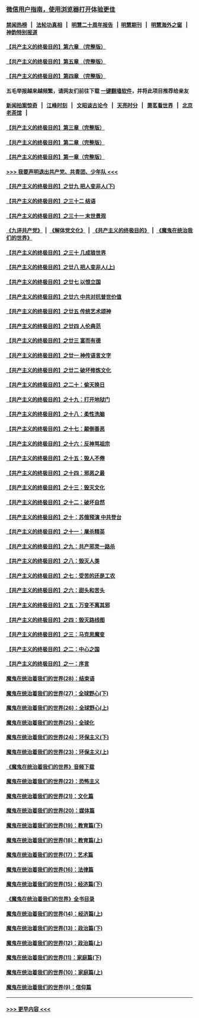 ### [微信用户指南，使用浏览器打开体验更佳](https://github.com/gfw-breaker/banned-news1/blob/master/indexes/wechat-guide.md?t=0)
#### [禁闻热榜](热点新闻.md?t=0)  &nbsp;&nbsp;|&nbsp;&nbsp; [法轮功真相](https://github.com/gfw-breaker/truth/blob/master/README.md?t=0) &nbsp;&nbsp;|&nbsp;&nbsp; [明慧二十周年报告](https://github.com/gfw-breaker/mh-reports/blob/master/README.md?t=0) &nbsp;&nbsp;|&nbsp;&nbsp;[明慧期刊](https://github.com/gfw-breaker/mh-qikan) &nbsp;&nbsp;|&nbsp;&nbsp; [明慧海外之窗](https://github.com/gfw-breaker/mh-news/blob/master/README.md?t=0) &nbsp;&nbsp;|&nbsp;&nbsp; [神韵特别报道](https://github.com/gfw-breaker/mh-news/blob/master/shenyun.md?t=0)
#### [【共产主义的终极目的】第六章 （完整版）](../pages/nsc422/n11428913.md?t=02061522) 
#### [【共产主义的终极目的】第五章 （完整版）](../pages/nsc422/n11428912.md?t=02061522) 
#### [【共产主义的终极目的】第四章 （完整版）](../pages/nsc422/n11428907.md?t=02061522) 
#### 五毛举报越来越频繁，请网友们前往下载 [一键翻墙软件](https://github.com/gfw-breaker/ssr-accounts)，并将此项目推荐给亲友
#### [新闻拍案惊奇](https://github.com/gfw-breaker/banned-news1/blob/master/pages/link4.md) &nbsp;&nbsp;|&nbsp;&nbsp; [江峰时刻](https://github.com/gfw-breaker/banned-news1/blob/master/pages/link4.md) &nbsp;&nbsp;|&nbsp;&nbsp; [文昭谈古论今](https://github.com/gfw-breaker/banned-news1/blob/master/pages/link4.md) &nbsp;&nbsp;|&nbsp;&nbsp; [天亮时分](https://github.com/gfw-breaker/banned-news1/blob/master/pages/link4.md) &nbsp;&nbsp;|&nbsp;&nbsp; [萧茗看世界](https://github.com/gfw-breaker/banned-news1/blob/master/pages/link4.md) &nbsp;&nbsp;|&nbsp;&nbsp; [北京老茶馆](https://github.com/gfw-breaker/banned-news1/blob/master/pages/link4.md) &nbsp;&nbsp;|&nbsp;&nbsp; 
#### [【共产主义的终极目的】第三章（完整版）](../pages/nsc422/n11428848.md?t=02061522) 
#### [【共产主义的终极目的】第二章（完整版）](../pages/nsc422/n11428831.md?t=02061522) 
#### [【共产主义的终极目的】第一章（完整版）](../pages/nsc422/n11417651.md?t=02061522) 
#### [>>> 我要声明退出共产党、共青团、少年队 <<<](https://github.com/begood0513/goodnews/blob/master/quit/letter.md) 
#### [【共产主义的终极目的】之廿九 把人变非人(下)](../pages/nsc422/n11344140.md?t=02061522) 
#### [【共产主义的终极目的】之三十二 结语](../pages/nsc422/n11360535.md?t=02061522) 
#### [【共产主义的终极目的】之三十一 末世景观](../pages/nsc422/n11351129.md?t=02061522) 
#### [《九评共产党》](https://github.com/begood0513/9ping.md/blob/master/README.md) &nbsp;|&nbsp; [《解体党文化》](../../../../jtdwh.md/blob/master/README.md)  &nbsp;|&nbsp; [《共产主义的终极目的》](../../../../gczydzjmd.md/blob/master/README.md) &nbsp;|&nbsp; [《魔鬼在统治我们的世界》](../../../../mgztzwmdsj.md/blob/master/README.md) 
#### [【共产主义的终极目的】之三十 几成狼世界](../pages/nsc422/n11348280.md?t=02061522) 
#### [【共产主义的终极目的】之廿八 把人变非人(上)](../pages/nsc422/n11340492.md?t=02061522) 
#### [【共产主义的终极目的】之廿七 以恨立国](../pages/nsc422/n11336944.md?t=02061522) 
#### [【共产主义的终极目的】之廿六 中共对抗普世价值](../pages/nsc422/n11324785.md?t=02061522) 
#### [【共产主义的终极目的】之廿五 传统艺术颂神](../pages/nsc422/n11296396.md?t=02061522) 
#### [【共产主义的终极目的】之廿四 人伦典范](../pages/nsc422/n11296397.md?t=02061522) 
#### [【共产主义的终极目的】之廿三 富而有德](../pages/nsc422/n11283598.md?t=02061522) 
#### [【共产主义的终极目的】之廿一 神传语言文字](../pages/nsc422/n11263265.md?t=02061522) 
#### [【共产主义的终极目的】之廿二 破坏修炼文化](../pages/nsc422/n11245728.md?t=02061522) 
#### [【共产主义的终极目的】之二十：偷天换日](../pages/nsc422/n11238846.md?t=02061522) 
#### [【共产主义的终极目的】之十九：打开地狱门](../pages/nsc422/n11206376.md?t=02061522) 
#### [【共产主义的终极目的】之十八：柔性洗脑](../pages/nsc422/n11199994.md?t=02061522) 
#### [【共产主义的终极目的】之十七：颠倒善恶](../pages/nsc422/n11179782.md?t=02061522) 
#### [【共产主义的终极目的】之十六：反神骂祖宗](../pages/nsc422/n11166798.md?t=02061522) 
#### [【共产主义的终极目的】之十五：毁人不倦](../pages/nsc422/n11166792.md?t=02061522) 
#### [【共产主义的终极目的】之十四：邪恶之最](../pages/nsc422/n11150249.md?t=02061522) 
#### [【共产主义的终极目的】之十三：毁灭文化](../pages/nsc422/n11135227.md?t=02061522) 
#### [【共产主义的终极目的】之十二：破坏自然](../pages/nsc422/n11135214.md?t=02061522) 
#### [【共产主义的终极目的】之十：苏俄预演 中共登台](../pages/nsc422/n11118424.md?t=02061522) 
#### [【共产主义的终极目的】之十一：屠杀精英](../pages/nsc422/n11118442.md?t=02061522) 
#### [【共产主义的终极目的】之九：共产邪灵一路杀](../pages/nsc422/n11114139.md?t=02061522) 
#### [【共产主义的终极目的】之八：毁灭人类](../pages/nsc422/n11108503.md?t=02061522) 
#### [【共产主义的终极目的】之七：受苦的还是工农](../pages/nsc422/n11101809.md?t=02061522) 
#### [【共产主义的终极目的】之六：甜头和苦头](../pages/nsc422/n11096971.md?t=02061522) 
#### [【共产主义的终极目的】之五：万变不离其邪](../pages/nsc422/n11091285.md?t=02061522) 
#### [【共产主义的终极目的】之四：毁灭路线图](../pages/nsc422/n11086284.md?t=02061522) 
#### [【共产主义的终极目的】之三：马克思魔变](../pages/nsc422/n11061941.md?t=02061522) 
#### [【共产主义的终极目的】之二：中心之国](../pages/nsc422/n11047728.md?t=02061522) 
#### [【共产主义的终极目的】之一：序言](../pages/nsc422/n11086077.md?t=02061522) 
#### [魔鬼在统治着我们的世界(28)：结束语](../pages/nsc422/n10936246.md?t=02061522) 
#### [魔鬼在统治着我们的世界(27)：全球野心(下)](../pages/nsc422/n10928319.md?t=02061522) 
#### [魔鬼在统治着我们的世界(26)：全球野心(上)](../pages/nsc422/n10900318.md?t=02061522) 
#### [魔鬼在统治着我们的世界(25)：全球化](../pages/nsc422/n10788205.md?t=02061522) 
#### [魔鬼在统治着我们的世界(24)：环保主义(下)](../pages/nsc422/n10695307.md?t=02061522) 
#### [魔鬼在统治着我们的世界(23)：环保主义(上)](../pages/nsc422/n10688613.md?t=02061522) 
#### [《魔鬼在统治着我们的世界》音频下载](../pages/nsc422/n10635553.md?t=02061522) 
#### [魔鬼在统治着我们的世界(22)：恐怖主义](../pages/nsc422/n10614727.md?t=02061522) 
#### [魔鬼在统治着我们的世界(21)：文化篇](../pages/nsc422/n10597706.md?t=02061522) 
#### [魔鬼在统治着我们的世界(20)：媒体篇](../pages/nsc422/n10586579.md?t=02061522) 
#### [魔鬼在统治着我们的世界(19)：教育篇(下)](../pages/nsc422/n10564808.md?t=02061522) 
#### [魔鬼在统治着我们的世界(18)：教育篇(上)](../pages/nsc422/n10526970.md?t=02061522) 
#### [魔鬼在统治着我们的世界(17)：艺术篇](../pages/nsc422/n10499093.md?t=02061522) 
#### [魔鬼在统治着我们的世界(16)：法律篇](../pages/nsc422/n10485969.md?t=02061522) 
#### [魔鬼在统治着我们的世界(15)：经济篇(下)](../pages/nsc422/n10469975.md?t=02061522) 
#### [《魔鬼在统治着我们的世界》全书目录](../pages/nsc422/n10464261.md?t=02061522) 
#### [魔鬼在统治着我们的世界(14)：经济篇(上)](../pages/nsc422/n10457370.md?t=02061522) 
#### [魔鬼在统治着我们的世界(13)：政治篇(下)](../pages/nsc422/n10448270.md?t=02061522) 
#### [魔鬼在统治着我们的世界(12)：政治篇(上)](../pages/nsc422/n10444576.md?t=02061522) 
#### [魔鬼在统治着我们的世界(11)：家庭篇(下)](../pages/nsc422/n10440961.md?t=02061522) 
#### [魔鬼在统治着我们的世界(10)：家庭篇(上)](../pages/nsc422/n10435448.md?t=02061522) 
#### [魔鬼在统治着我们的世界(9)：信仰篇](../pages/nsc422/n10432159.md?t=02061522) 

----
#### [ >>> 更早内容 <<< ](../indexes/nsc422-earlier.md)
